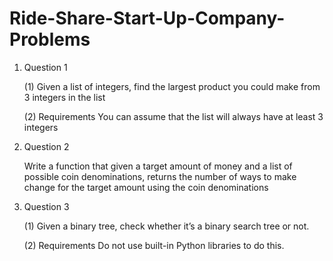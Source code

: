 # Ride-Share-Start-Up-Company-Problems

1. Question 1

    (1) Given a list of integers, find the largest product you could make from 3 integers in the list

    (2) Requirements
    You can assume that the list will always have at least 3 integers
    
2. Question 2

    Write a function that given a target amount of money and a list of possible coin denominations, returns the number of ways to make         change for the target amount using the coin denominations

3. Question 3

    (1) Given a binary tree, check whether it’s a binary search tree or not.
    
    (2) Requirements
    Do not use built-in Python libraries to do this.
